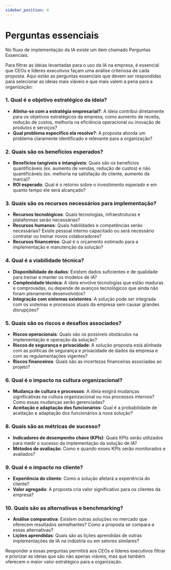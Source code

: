 ```yaml
---
sidebar_position: 4
---
```

# Perguntas essenciais
No fluxo de implementação da IA existe um item chamado Perguntas Essenciais.

Para filtrar as ideias levantadas para o uso da IA na empresa, é essencial que CEOs e líderes executivos façam uma análise criteriosa de cada proposta. Aqui estão as perguntas essenciais que devem ser respondidas para selecionar as ideias mais viáveis e que mais valem a pena para a organização:

### 1. **Qual é o objetivo estratégico da ideia?**
   - **Alinha-se com a estratégia empresarial?**: A ideia contribui diretamente para os objetivos estratégicos da empresa, como aumento de receita, redução de custos, melhoria na eficiência operacional ou inovação de produtos e serviços?
   - **Qual problema específico ela resolve?**: A proposta aborda um problema claramente identificado e relevante para a organização?

### 2. **Quais são os benefícios esperados?**
   - **Benefícios tangíveis e intangíveis**: Quais são os benefícios quantificáveis (ex. aumento de vendas, redução de custos) e não quantificáveis (ex. melhoria na satisfação do cliente, aumento da marca)?
   - **ROI esperado**: Qual é o retorno sobre o investimento esperado e em quanto tempo ele será alcançado?

### 3. **Quais são os recursos necessários para implementação?**
   - **Recursos tecnológicos**: Quais tecnologias, infraestruturas e plataformas serão necessárias?
   - **Recursos humanos**: Quais habilidades e competências serão necessárias? Existe pessoal interno capacitado ou será necessário contratar ou treinar novos colaboradores?
   - **Recursos financeiros**: Qual é o orçamento estimado para a implementação e manutenção da solução?

### 4. **Qual é a viabilidade técnica?**
   - **Disponibilidade de dados**: Existem dados suficientes e de qualidade para treinar e manter os modelos de IA?
   - **Complexidade técnica**: A ideia envolve tecnologias que estão maduras e comprovadas, ou depende de avanços tecnológicos que ainda não foram plenamente desenvolvidos?
   - **Integração com sistemas existentes**: A solução pode ser integrada com os sistemas e processos atuais da empresa sem causar grandes disrupções?

### 5. **Quais são os riscos e desafios associados?**
   - **Riscos operacionais**: Quais são os possíveis obstáculos na implementação e operação da solução?
   - **Riscos de segurança e privacidade**: A solução proposta está alinhada com as políticas de segurança e privacidade de dados da empresa e com as regulamentações vigentes?
   - **Riscos financeiros**: Quais são as incertezas financeiras associadas ao projeto?

### 6. **Qual é o impacto na cultura organizacional?**
   - **Mudança de cultura e processos**: A ideia exigirá mudanças significativas na cultura organizacional ou nos processos internos? Como essas mudanças serão gerenciadas?
   - **Aceitação e adaptação dos funcionários**: Qual é a probabilidade de aceitação e adaptação dos funcionários à nova solução?

### 8. **Quais são as métricas de sucesso?**
   - **Indicadores de desempenho chave (KPIs)**: Quais KPIs serão utilizados para medir o sucesso da implementação da solução de IA?
   - **Métodos de avaliação**: Como e quando esses KPIs serão monitorados e avaliados?

### 9. **Qual é o impacto no cliente?**
   - **Experiência do cliente**: Como a solução afetará a experiência do cliente?
   - **Valor agregado**: A proposta cria valor significativo para os clientes da empresa?

### 10. **Quais são as alternativas e benchmarking?**
   - **Análise comparativa**: Existem outras soluções no mercado que oferecem resultados semelhantes? Como a proposta se compara a essas alternativas?
   - **Lições aprendidas**: Quais são as lições aprendidas de outras implementações de IA na indústria ou em setores similares?

Responder a essas perguntas permitirá aos CEOs e líderes executivos filtrar e priorizar as ideias que são não apenas viáveis, mas que também oferecem o maior valor estratégico para a organização.